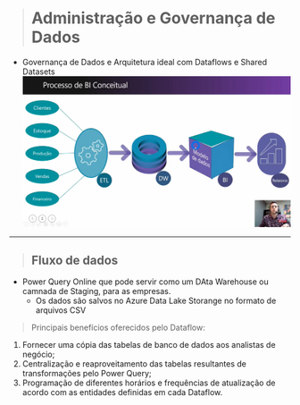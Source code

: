 ># Administração e Governança de Dados
* Governança de Dados e Arquitetura ideal com Dataflows e Shared Datasets
![Processo de BI conceitual](Administra%C3%A7%C3%A3oGovernan%C3%A7a.png)
___
>## Fluxo de dados
* Power Query Online que pode servir como um DAta Warehouse ou camnada de Staging, para as empresas.
    * Os dados são salvos no Azure Data Lake Storange no formato de arquivos CSV
> Principais benefícios oferecidos pelo Dataflow:
1. Fornecer uma cópia das tabelas de banco de dados aos analistas de negócio;
2. Centralização e reaproveitamento das tabelas resultantes de transformações pelo Power Query;
3. Programação de diferentes horários e frequências de atualização de acordo com as entidades definidas em cada Dataflow.